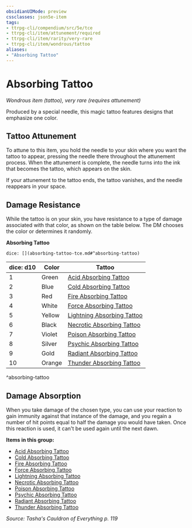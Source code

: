 ```yaml
---
obsidianUIMode: preview
cssclasses: json5e-item
tags:
- ttrpg-cli/compendium/src/5e/tce
- ttrpg-cli/item/attunement/required
- ttrpg-cli/item/rarity/very-rare
- ttrpg-cli/item/wondrous/tattoo
aliases: 
- "Absorbing Tattoo"
---
```

# Absorbing Tattoo
*Wondrous item (tattoo), very rare (requires attunement)*  



Produced by a special needle, this magic tattoo features designs that emphasize one color.

## Tattoo Attunement

To attune to this item, you hold the needle to your skin where you want the tattoo to appear, pressing the needle there throughout the attunement process. When the attunement is complete, the needle turns into the ink that becomes the tattoo, which appears on the skin.

If your attunement to the tattoo ends, the tattoo vanishes, and the needle reappears in your space.

## Damage Resistance

While the tattoo is on your skin, you have resistance to a type of damage associated with that color, as shown on the table below. The DM chooses the color or determines it randomly.

**Absorbing Tattoo**

`dice: [](absorbing-tattoo-tce.md#^absorbing-tattoo)`

| dice: d10 | Color | Tattoo |
|-----------|-------|--------|
| 1 | Green | [Acid Absorbing Tattoo](Інструменти%20ДМ/CLI/items/acid-absorbing-tattoo-tce.md) |
| 2 | Blue | [Cold Absorbing Tattoo](Інструменти%20ДМ/CLI/items/cold-absorbing-tattoo-tce.md) |
| 3 | Red | [Fire Absorbing Tattoo](Інструменти%20ДМ/CLI/items/fire-absorbing-tattoo-tce.md) |
| 4 | White | [Force Absorbing Tattoo](Інструменти%20ДМ/CLI/items/force-absorbing-tattoo-tce.md) |
| 5 | Yellow | [Lightning Absorbing Tattoo](Інструменти%20ДМ/CLI/items/lightning-absorbing-tattoo-tce.md) |
| 6 | Black | [Necrotic Absorbing Tattoo](Інструменти%20ДМ/CLI/items/necrotic-absorbing-tattoo-tce.md) |
| 7 | Violet | [Poison Absorbing Tattoo](Інструменти%20ДМ/CLI/items/poison-absorbing-tattoo-tce.md) |
| 8 | Silver | [Psychic Absorbing Tattoo](Інструменти%20ДМ/CLI/items/psychic-absorbing-tattoo-tce.md) |
| 9 | Gold | [Radiant Absorbing Tattoo](Інструменти%20ДМ/CLI/items/radiant-absorbing-tattoo-tce.md) |
| 10 | Orange | [Thunder Absorbing Tattoo](Інструменти%20ДМ/CLI/items/thunder-absorbing-tattoo-tce.md) |
^absorbing-tattoo

## Damage Absorption

When you take damage of the chosen type, you can use your reaction to gain immunity against that instance of the damage, and you regain a number of hit points equal to half the damage you would have taken. Once this reaction is used, it can't be used again until the next dawn.

**Items in this group:**

- [Acid Absorbing Tattoo](Інструменти%20ДМ/CLI/items/acid-absorbing-tattoo-tce.md)
- [Cold Absorbing Tattoo](Інструменти%20ДМ/CLI/items/cold-absorbing-tattoo-tce.md)
- [Fire Absorbing Tattoo](Інструменти%20ДМ/CLI/items/fire-absorbing-tattoo-tce.md)
- [Force Absorbing Tattoo](Інструменти%20ДМ/CLI/items/force-absorbing-tattoo-tce.md)
- [Lightning Absorbing Tattoo](Інструменти%20ДМ/CLI/items/lightning-absorbing-tattoo-tce.md)
- [Necrotic Absorbing Tattoo](Інструменти%20ДМ/CLI/items/necrotic-absorbing-tattoo-tce.md)
- [Poison Absorbing Tattoo](Інструменти%20ДМ/CLI/items/poison-absorbing-tattoo-tce.md)
- [Psychic Absorbing Tattoo](Інструменти%20ДМ/CLI/items/psychic-absorbing-tattoo-tce.md)
- [Radiant Absorbing Tattoo](Інструменти%20ДМ/CLI/items/radiant-absorbing-tattoo-tce.md)
- [Thunder Absorbing Tattoo](Інструменти%20ДМ/CLI/items/thunder-absorbing-tattoo-tce.md)

*Source: Tasha's Cauldron of Everything p. 119*
